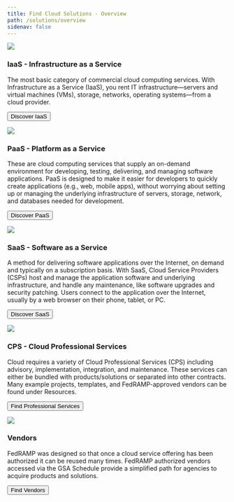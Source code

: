 ```yaml
---
title: Find Cloud Solutions - Overview
path: /solutions/overview
sidenav: false
---
```




  <div class="grid-container">
  <div class="grid-row">
    <div class="tablet:grid-col-3"><div id="imagemiddle"><a href="/solutions/iaas" ><img src="../../images/iaas-icon.png"/></a></div></div>
    <div class="tablet:grid-col-9"><div id="dotted-box-generic"><h3> IaaS - Infrastructure as a Service</h3>
    The most basic category of commercial cloud computing services. With Infrastructure as a Service (IaaS), you rent IT infrastructure—servers and virtual machines (VMs), storage, networks, operating systems—from a cloud provider.
    <p><a href="/solutions/iaas" ><button class="usa-button ">Discover IaaS</button></a></p>
    </div>
  </div>
</div>
</div>


  <div class="grid-container">
  <div class="grid-row">
    <div class="tablet:grid-col-3"><div id="imagemiddle"><a href="/solutions/paas" ><img src="../../images/paas-icon.png"/></a></div></div>
    <div class="tablet:grid-col-9"><div id="dotted-box-generic"><h3> PaaS - Platform as a Service</h3>
    These are cloud computing services that supply an on-demand environment for developing, testing, delivering, and managing software applications. PaaS is designed to make it easier for developers to quickly create applications (e.g., web, mobile apps), without worrying about setting up or managing the underlying infrastructure of servers, storage, network, and databases needed for development.
    <p><a href="/solutions/paas" ><button class="usa-button ">Discover PaaS</button></a></p>
    </div>
  </div>
</div>
</div>

  <div class="grid-container">
  <div class="grid-row">
    <div class="tablet:grid-col-3"><div id="imagemiddle"><a href="/solutions/saas" ><img src="../../images/saas-icon.png"/></a></div></div>
    <div class="tablet:grid-col-9"><div id="dotted-box-generic"><h3> SaaS - Software as a Service</h3>
    A method for delivering software applications over the Internet, on demand and typically on a subscription basis. With SaaS, Cloud Service Providers (CSPs) host and manage the application software and underlying infrastructure, and handle any maintenance, like software upgrades and security patching. Users connect to the application over the Internet, usually by a web browser on their phone, tablet, or PC.
    <p><a href="/solutions/saas" ><button class="usa-button ">Discover SaaS</button></a></p>
    </div>
  </div>
</div>
</div>  
 

  <div class="grid-container">
  <div class="grid-row">
    <div class="tablet:grid-col-3"><div id="imagemiddle"><a href="/solutions/cloud-professional-services-cps" ><img src="../../images/cps-icon.png"/></a></div></div>
    <div class="tablet:grid-col-9"><div id="dotted-box-generic"><h3> CPS - Cloud Professional Services</h3>
    Cloud requires a variety of Cloud Professional Services (CPS) including advisory, implementation, integration, and maintenance. These services can either be bundled with products/solutions or separated into other contracts. Many example projects, templates, and FedRAMP-approved vendors can be found under Resources.
    <p><a href="/solutions/cloud-professional-services-cps" ><button class="usa-button ">Find Professional Services</button></a></p>
    </div>
  </div>
</div>
</div>  

 
  <div class="grid-container">
  <div class="grid-row">
    <div class="tablet:grid-col-3"><div id="imagemiddle"><a href="/solutions/vendors" ><img src="../../images/vendors-icon.png"/></a></div></div>
    <div class="tablet:grid-col-9"><div id="dotted-box-generic"><h3> Vendors</h3>
    FedRAMP was designed so that once a cloud service offering has been authorized it can be reused many times. FedRAMP authorized vendors accessed via the GSA Schedule provide a simplified path for agencies to acquire products and solutions.
    <p><a href="/solutions/vendors" ><button class="usa-button ">Find Vendors</button></a></p>
    </div>
  </div>
</div>
</div>  

	
  </div>
</div>
